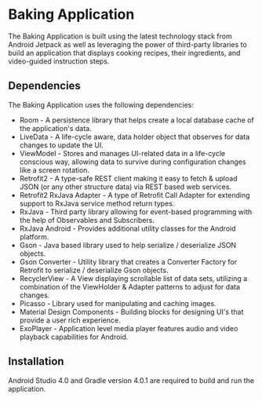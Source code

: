 # Baking Application

The Baking Application is built using the latest technology stack from Android Jetpack
as well as leveraging the power of third-party libraries to build an application that displays
cooking recipes, their ingredients, and video-guided instruction steps.

## Dependencies

The Baking Application uses the following dependencies:

* Room - A persistence library that helps create a local database cache of the application's data.
* LiveData - A life-cycle aware, data holder object that observes for data changes to update the UI.
* ViewModel - Stores and manages UI-related data in a life-cycle conscious way, allowing data to survive during 
 configuration changes like a screen rotation.
* Retrofit2 - A type-safe REST client making it easy to fetch & upload JSON (or any other structure data) via REST based web services.
* Retrofit2 RxJava Adapter - A type of Retrofit Call Adapter for extending support to RxJava service method return types.
* RxJava - Third party library allowing for event-based programming with the help of Observables and Subscribers.
* RxJava Android - Provides additional utility classes for the Android platform.
* Gson - Java based library used to help serialize / deserialize JSON objects.
* Gson Converter - Utility library that creates a Converter Factory for Retrofit to serialize / deserialize Gson objects.
* RecyclerView - A View displaying scrollable list of data sets, utilizing a combination of the ViewHolder & Adapter patterns to adjust for data changes.
* Picasso - Library used for manipulating and caching images.
* Material Design Components - Building blocks for designing UI's that provide a user rich experience.
* ExoPlayer - Application level media player features audio and video playback capabilities for Android.

## Installation

Android Studio 4.0 and Gradle version 4.0.1 are required to build and run the application.